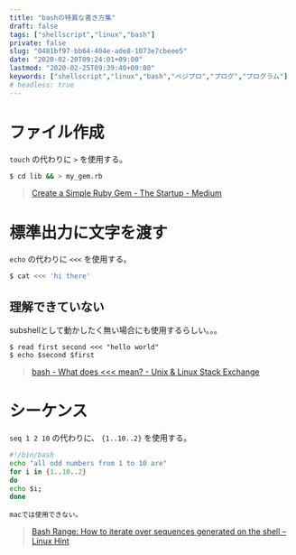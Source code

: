 ```yaml
---
title: "bashの特異な書き方集"
draft: false
tags: ["shellscript","linux","bash"]
private: false
slug: "0481bf97-bb64-404e-ade8-1073e7cbeee5"
date: "2020-02-20T09:24:01+09:00"
lastmod: "2020-02-25T09:39:40+09:00"
keywords: ["shellscript","linux","bash","ベジプロ","プログ","プログラム"]
# headless: true
---
```


# ファイル作成
`touch` の代わりに `>` を使用する。

```sh
$ cd lib && > my_gem.rb
```

> [Create a Simple Ruby Gem - The Startup - Medium](https://medium.com/swlh/create-a-simple-ruby-gem-1b470c4145bd)

# 標準出力に文字を渡す
`echo` の代わりに `<<<` を使用する。

```sh
$ cat <<< 'hi there'
```

## 理解できていない
subshellとして動かしたく無い場合にも使用するらしい。。。

```
$ read first second <<< "hello world"
$ echo $second $first
```

> [bash - What does <<< mean? - Unix & Linux Stack Exchange](https://unix.stackexchange.com/questions/80362/what-does-mean)

# シーケンス
`seq 1 2 10` の代わりに、 `{1..10..2}` を使用する。

```sh
#!/bin/bash
echo "all odd numbers from 1 to 10 are"
for i in {1..10..2}
do
echo $i;
done
```

```!
macでは使用できない。
```

> [Bash Range: How to iterate over sequences generated on the shell – Linux Hint](https://linuxhint.com/bash_range/)
